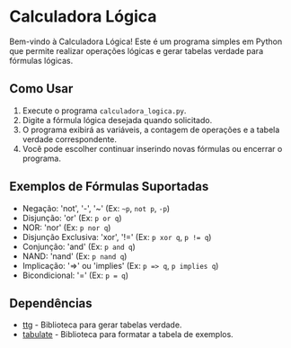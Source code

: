 # Calculadora Lógica

Bem-vindo à Calculadora Lógica! Este é um programa simples em Python que permite realizar operações lógicas e gerar tabelas verdade para fórmulas lógicas.

## Como Usar

1. Execute o programa `calculadora_logica.py`.
2. Digite a fórmula lógica desejada quando solicitado.
3. O programa exibirá as variáveis, a contagem de operações e a tabela verdade correspondente.
4. Você pode escolher continuar inserindo novas fórmulas ou encerrar o programa.

## Exemplos de Fórmulas Suportadas

- Negação: 'not', '-', '~' (Ex: `~p`, `not p`, `-p`)
- Disjunção: 'or' (Ex: `p or q`)
- NOR: 'nor' (Ex: `p nor q`)
- Disjunção Exclusiva: 'xor', '!=' (Ex: `p xor q`, `p != q`)
- Conjunção: 'and' (Ex: `p and q`)
- NAND: 'nand' (Ex: `p nand q`)
- Implicação: '=>' ou 'implies' (Ex: `p => q`, `p implies q`)
- Bicondicional: '=' (Ex: `p = q`)

## Dependências

- [ttg](https://github.com/chrisvoncsefalvay/ttg) - Biblioteca para gerar tabelas verdade.
- [tabulate](https://pypi.org/project/tabulate/) - Biblioteca para formatar a tabela de exemplos.

